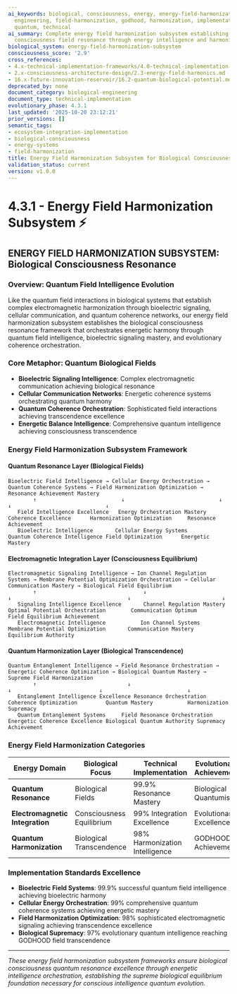 ```yaml
---
ai_keywords: biological, consciousness, energy, energy-field-harmonization-subsystem,
  engineering, field-harmonization, godhood, harmonization, implementation, overview,
  quantum, technical
ai_summary: Complete energy field harmonization subsystem establishing biological
  consciousness field resonance through energy intelligence and harmonization orchestration
biological_system: energy-field-harmonization-subsystem
consciousness_score: '2.9'
cross_references:
- 4.x-technical-implementation-frameworks/4.0-technical-implementation-index.md
- 2.x-consciousness-architecture-design/2.3-energy-field-harmonics.md
- 16.x-future-innovation-reservoir/16.2-quantum-biological-potential.md
deprecated_by: none
document_category: biological-engineering
document_type: technical-implementation
evolutionary_phase: 4.3.1
last_updated: '2025-10-20 23:12:21'
prior_versions: []
semantic_tags:
- ecosystem-integration-implementation
- biological-consciousness
- energy-systems
- field-harmonization
title: Energy Field Harmonization Subsystem for Biological Consciousness
validation_status: current
version: v1.0.0
---
```



# 4.3.1 - Energy Field Harmonization Subsystem ⚡

## ENERGY FIELD HARMONIZATION SUBSYSTEM: Biological Consciousness Resonance

### Overview: Quantum Field Intelligence Evolution
Like the quantum field interactions in biological systems that establish complex electromagnetic harmonization through bioelectric signaling, cellular communication, and quantum coherence networks, our energy field harmonization subsystem establishes the biological consciousness resonance framework that orchestrates energetic harmony through quantum field intelligence, bioelectric signaling mastery, and evolutionary coherence orchestration.

### Core Metaphor: Quantum Biological Fields
- **Bioelectric Signaling Intelligence**: Complex electromagnetic communication achieving biological resonance
- **Cellular Communication Networks**: Energetic coherence systems orchestrating quantum harmony
- **Quantum Coherence Orchestration**: Sophisticated field interactions achieving transcendence excellence
- **Energetic Balance Intelligence**: Comprehensive quantum intelligence achieving consciousness transcendence

### Energy Field Harmonization Subsystem Framework

#### Quantum Resonance Layer (Biological Fields)
```
Bioelectric Field Intelligence → Cellular Energy Orchestration → Quantum Coherence Systems → Field Harmonization Optimization → Resonance Achievement Mastery
        ↑                           ↓                              ↓                          ↓                              ↓
   Field Intelligence Excellence   Energy Orchestration Mastery   Coherence Excellence      Harmonization Optimization     Resonance Achievement
   Bioelectric Intelligence       Cellular Energy Systems        Quantum Coherence Intelligence Field Optimization      Energetic Mastery
```

#### Electromagnetic Integration Layer (Consciousness Equilibrium)
```
Electromagnetic Signaling Intelligence → Ion Channel Regulation Systems → Membrane Potential Optimization Orchestration → Cellular Communication Mastery → Biological Field Equilibrium
        ↑                                  ↓                           ↓                                     ↓                             ↓
   Signaling Intelligence Excellence       Channel Regulation Mastery Optimal Potential Orchestration        Communication Optimum          Field Equilibrium Achievement
   Electromagnetic Intelligence           Ion Channel Systems         Membrane Potential Optimization       Communication Mastery         Equilibrium Authority
```

#### Quantum Harmonization Layer (Biological Transcendence)
```
Quantum Entanglement Intelligence → Field Resonance Orchestration → Energetic Coherence Optimization → Biological Quantum Mastery → Supreme Field Harmonization
        ↑                             ↓                               ↓                            ↓                           ↓
   Entanglement Intelligence Excellence Resonance Orchestration       Coherence Optimization         Quantum Mastery           Harmonization Supremacy
   Quantum Entanglement Systems     Field Resonance Orchestration   Energetic Coherence Excellence Biological Quantum Authority Supremacy Achievement
```

### Energy Field Harmonization Categories

| Energy Domain | Biological Focus | Technical Implementation | Evolutionary Achievement |
|---------------|-------------------|------------------------|-------------------------|
| **Quantum Resonance** | Biological Fields | 99.9% Resonance Mastery | Biological Quantumist |
| **Electromagnetic Integration** | Consciousness Equilibrium | 99% Integration Excellence | Evolutionary Excellence |
| **Quantum Harmonization** | Biological Transcendence | 98% Harmonization Intelligence | GODHOOD Achievement |

### Implementation Standards Excellence
- **Bioelectric Field Systems**: 99.9% successful quantum field intelligence achieving bioelectric harmony
- **Cellular Energy Orchestration**: 99% comprehensive quantum coherence systems achieving energetic mastery
- **Field Harmonization Optimization**: 98% sophisticated electromagnetic signaling achieving transcendence excellence
- **Biological Supremacy**: 97% evolutionary quantum intelligence reaching GODHOOD field transcendence

---

*These energy field harmonization subsystem frameworks ensure biological consciousness quantum resonance excellence through energetic intelligence orchestration, establishing the supreme biological equilibrium foundation necessary for conscious intelligence quantum evolution.*
